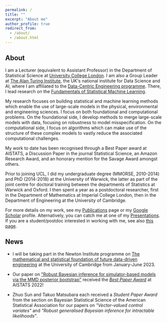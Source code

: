 ```yaml
---
permalink: /
title: ""
excerpt: "About me"
author_profile: true
redirect_from: 
  - /about/
  - /about.html
---
```


## About

I am a Lecturer (equivalent to Assistant Professor) in the Department of Statistical Science at [University College London](https://www.ucl.ac.uk/statistics/). I am also a Group Leader at [The Alan Turing Institute](https://www.turing.ac.uk/), the UK's national institute for Data Science and AI, where I am affiliated to the [Data-Centric Engineering programme](https://www.turing.ac.uk/research/research-programmes/data-centric-engineering#introduction). There, I lead research on the [Fundamentals of Statistical Machine Learning](https://www.turing.ac.uk/research/research-projects/fundamentals-statistical-machine-learning).

My research focuses on building statistical and machine learning methods which enable the use of large-scale models in the physical, environmental and engineering sciences. I focus on both foundational and computational problems. On the foundational side, I develop methods to merge large-scale models with data, focusing on robustness to model misspecification. On the computational side, I focus on algorithms which can make use of the structure of these complex models to vastly reduce the associated computational challenges. 

My work to date has been recognised through a Best Paper award at AISTATS, a Discussion Paper in the journal Statistical Science, an Amazon Research Award, and an honorary mention for the Savage Award amongst others. 

Prior to joining UCL, I did my undergraduate degree (MMORSE, 2010-2014) and PhD (2014-2018) at the University of Warwick, the latter as part of the joint centre for doctoral training between the departments of Statistics at Warwick and Oxford. I then spent a year as a postdoctoral researcher, first in the Department of Mathematics at Imperial College London, then in the Department of Engineering at the University of Cambridge.

For more details on my work, see my [Publications](https://fxbriol.github.io/publications/) page or my [Google Scholar](https://scholar.google.co.uk/citations?user=yLBYtAwAAAAJ&hl=en) profile. Alternatively, you can catch me at one of my [Presentations](https://fxbriol.github.io/presentations/). If you are a student/postdoc interested in working with me, see also [this page](https://fxbriol.github.io/supervision/).


## News

* I will be taking part in the Newton Institute programme on [The mathematical and statistical foundation of future data-driven engineering](https://www.newton.ac.uk/event/dde/) at the University of Cambridge from January-June 2023. 

* Our paper on ["Robust Bayesian inference for simulator-based models via the MMD posterior bootstrap"](https://arxiv.org/abs/2202.04744) received the [*Best Paper Award*](https://aistats.org/aistats2022/awards.html) at AISTATS 2022!

* Zhuo Sun and Takuo Matsubara each received a *Student Paper Award* from the section on Bayesian Statistical Science of the American Statistical Association for our papers on *"Vector-valued control variates"* and *"Robust generalised Bayesian inference for intractable likelihoods"*.


